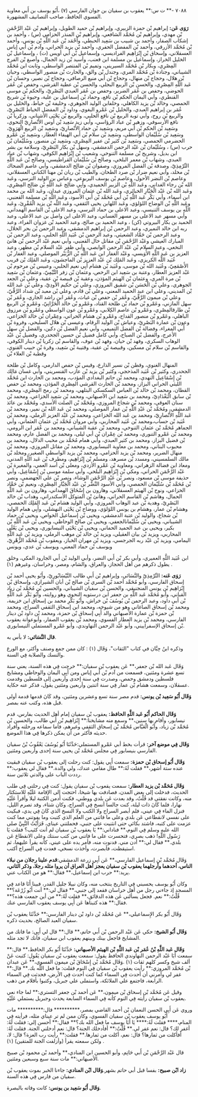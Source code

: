 ٧٠٨٨ -** ت س:** يعقوب بن سفيان بن جوان الفارسي (٧) ،أَبُو يوسف بن أَبي معاوية الفسوي الحافظ، صاحب التصانيف المشهورة.

**رَوَى عَن:** إبراهيم بْن حمزة الزبيري، وإبراهيم بْن حميد الطويل، وإبراهيم بْن عَبْد الرَّحْمَنِ بْن مهدي، وإبراهيم بْن مُحَمَّد الشافعي، وإبراهيم بْن المنذر الحزامي (س) ، وأحمد بن إشكاب الصفار، وأحمد بن شبيب بن سَعِيد الحبطي، وأَحْمَد بْن عَبد اللَّهِ بْن يونس، وأحمد بْن مُحَمَّد الأزرقي، وأحمد بْن المفضل الحفري، وأحمد بْن يزيد الحراني، وآدم بْن أَبي إياس العسقلاني، وإسحاق بْن إِبْرَاهِيم الفراديسي، وإسماعيل بْن أَبي أويس (ت) ، وإسماعيل بْن الخليل الخراز، وإسماعيل بن مسلمة ابن قعنب، وأسيد بْن زيد الجمال، وأصبغ بْن الفرج المِصْرِي، وبكار بْن مُحَمَّد السيريني، وتميم بْن المنتصر الواسطي، وثابت ابن مُحَمَّد الشيباني، وجنادة بْن مُحَمَّد المري، وجندل بْن والق، والحارث بْن منصور الواسطي، وحبان بْن هلال، وحجاج بْن منهال، وحجاج بْن أَبي منيع الرصافي، وحجاج بْن نصير، وحسان بْن عَبد اللَّهِ المِصْرِي، والحسن بْن الربيع البجلي، والحسن بْن عطية القرشي، وحفص بْن عُمَر الحوضي، وحفص بن عُمَر الضرير، وحفص بن عُمَر العبدي البَصْرِيّ، والحكم بْن موسى القنطري، وأبي اليمان الحكم بْن نافع، وحماد بْن إسماعيل بن علية، وحيوة بْن شريح الحمصي، وخالد بْن يزيد الكاهلي، وخلفابن الوليد الجوهري، وخليفة بْن خياط، والخليل بن عُمَر بن إبراهيم العبدي، والخليل بْن عَمْرو البغوي، وداود بْن المفضل الخياط البَصْرِيّ، والربيع بْن روح، وأبي توبة الربيع بْن نافع الحلبي، والربيع بْن يَحْيَى الأشناني، وزكريا بْن نافع الأرسوفي، وزهير بْن عباد الرؤاسي، وأبي زيد سَعِيد بْن أوس الأَنْصارِيّ النحوي، وسَعِيد بْن الحكم بْن أَبي مريم، وسَعِيد بْن حماد الأَنْصارِيّ، وسَعِيد بْن الربيع الْهَرَوِيّ، وسَعِيد بْن سُلَيْمان الواسطي، وسَعِيد بْن سلام بْن أَبي الهيفاء العطار، وسَعِيد بْن عَمْرو الحضرمي الحمصي، وسَعِيد بْن كثير بْن عفير المِصْرِي، وسَعِيد بْن منصور، وسُلَيْمان بْن حرب (س) ، وسُلَيْمان بْن عَبْد الرحمن الدمشقي، وسهل بْن بكار البَصْرِيّ، وسلامة بن بشر ابن بديل، وشريح بْن مسلمة التنوخي، وشعيب بْن إِبْرَاهِيم الكوفي، وشهاب بْن عباد العبدي، وشهاب بْن معمر البلخي، وصالح بْن سُلَيْمان القراطيسي، وصالح بْن عَبد اللَّهِ التِّرْمِذِيّ، وصدقة بْن الفضل المروزي، وصفوان بْن صَالِح الدمشقي، وأبي عاصم الضحاك بْن مخلد، وأبي نعيم ضرار بْن صرد الطحان، والطيب بْن ريان بْن مهنا الكناني العسقلاني، وعاصم بْن النضر الأحول، وعاصم بْن يوسف اليربوعي، وعباس بن الوليد النرسي، وعَبد الله بْن رجاء الغداني، وعَبد اللَّهِ بْن الزبير الحميدي، وأَبِي صَالِح عَبد اللَّهِ بْن صَالِح المِصْرِي، وعَبد الله بْن عَبْد الْجَبَّارِ الخبائري، وعَبد الله بْن عثمان المروزي عبدان، وعَبد الله بن محمد ابن أسماء، وأبي بَكْر عَبد اللَّهِ بْن أَبي مُحَمَّد بْن أَبي الأسود، وعَبد اللَّهِ بْن مسلمة القعنبي، وعَبد اللَّهِ بْن الوضاح اللؤلؤي، وعَبد اللهابن يحيى الثقفي، وعَبد اللَّه بْن يزيد الْمُقْرِئ، وعَبد اللَّهِ بن يوسف التنيسي، وعبد الاعلى بن حماد النرسي، وعبد الاعلى بْن القاسم الهمداني، وأبي مسهر عبد الاعلى بن مسهر الغساني، وعبد الاعلى ابن واصل بن عبد الاعلى، وعبد الحميد بن بكار البيروتي (كن) ، وعبد الحميد بن صالح، وعبد الحميد بْن غزوان الفراء، وعبد ربه ابن خالد النميري، وعبد الرحمن بْن إبراهيم الدمشقي، وعبد الرحمن بْن بحر الخلال، وعبد الرحمن بْن حَمَّاد الشعيثي، وعبد الرحمن بْن عُبَيد اللَّهِ الحلبي، وعبد الرحمن بْن المبارك العيشي وعَبْد الرَّحْمَنِ بْن مقاتل خال القعنبي، وأبي نعيم عَبْد الرحمن بْن هانئ النخعي، وعبد السلام بْن عَبْد الرحمن الوابصي، وأبي ظفر عَبْد السلام بْن مطهر، وعبد العزيز بن عَبد اللَّهِ الأُوَيسي، وعَبْد الغفار ابن عَبد اللَّهِ بْن الزُّبَيْر الموصلي، وعبد الغفار بْن عُبَيد اللَّه الكريزي، وعَبد المَلِك بْن عَبْد العزيز بْن الماجشون، وعَبد المَلِك بْن قريب الأَصْمَعِيّ، وعُبَيد الله بْن موسى، وعُبَيد بْن هشام أَبِي نعيم الحلبي، وعبيس بْن مرحوم بْن عَبْد العزيز العطار، وعتبة بن سَعِيد ابن الرخص، وعثمان بْن زفر التَّيْمِيّ، وعثمان بْن سَعِيد بْن مرة المري، وعثمان بْن الهيثم المؤذن، وعقبة بْن قبيصة بْن عقبة، وعلي بْن الجعد الجوهري، وعلي بْن الْحَسَن بْن شقيق المروزي، وعلي بْن حكيم الأَودِيّ، وعلي بْن عَبد الله بْن المديني، وعلي ابن عبد الحميد المعني، وعلي بْن قادم، وعلي بْن معبد بْن شداد الرَّقِّيّ، وعلي بْن ميمون الرَّقِّيّ، وعُمَر بْن حفص بْن غياث، وعُمَر ابن راشد الجاري، وعُمَر بْن سهل المازني، وعَمْرو بْن حماد بْن طلحة القناد، وعَمْرو بْن خالد الْحَرَّانِيّ، وعَمْرو بْن الربيع بْن طارقالمِصْرِي، وعَمْرو بْن عاصم الكِلابي، وعَمْرو بْن عون الواسطي وعَمْرو بْن مرزوق الباهلي، وعَمْرو بْن منصور القداح، وعَمْرو بْن هشام الحراني، وعِمْران بْن خالد الخزاعي، وعون بْن عمارة البَصْرِيّ، وعياش بْن الوليد الرقام، وعيسى بْن هلال السليحي، وفروة بْن أَبي المغراء، وفضالة بْن الفضل التميمي، وأبي نعيم الفضل بْن دكين، والفضل بْن سهل الأعرج، والفضل بْن الصباح، وأبي كامل فضيل بْن حسين الجحدري، وفضيل بْن عَبْد الوهاب السكري، وفهد بْن حيان، وفهد بْن عوف، والقاسم بْن زكريا بْن دينار الكوفي، والقاسم بْن سلام بْن مسكين، وقبيصة بْن عقبة، وقتيبة بْن سَعِيد، وقرة بْن حبيب القنوي، وقطبة بْن العلاء بْن

المنهال الغنوي، وقطن بْن نسير الذارع، وقيس بْن حفص الدارمي، وكامل بْن طلحة الجحدري، وكثير بْن عُبَيد المذحجي، وكثير بْن يزيد بْن عازب القنسريني، وأبي غسان مَالِك بْن إِسْمَاعِيل النهدي، ومحمد بْن حاتم البغدادي المؤدب، ومحمد بن الحارث ابن مُحَمَّد الليثي الحراني البزاز، ومحمد بْن الحارث القرشي المِصْرِي المؤذن، ومحمد بْن حفص القطان، ومحمد بْن خالد بْن العباس السكسكي البتلهي، ومحمد بْن رمح المِصْرِي، ومحمد بْن سابق الْبَغْدَادِيّ، ومحمد بن سَعِيد ابن الأصبهاني، ومحمد بْن سَعِيد الخزاعي، ومحمد بْن سنان العوقي، ومحمد بْن شجاع المروزي، ومُحَمَّد بْن الصلت الأسدي، ومُحَمَّد بن عائذ الدمشقي، ومُحَمَّد بْن عَبْدِ اللَّهِ بْن عمار الموصلي، ومحمد بْن عَبد الله بْن نمير، ومحمد بْن عَبد اللَّهِ الأَنْصارِيّ، ومحمد بن عَبد الله الخزاعي، ومحمد بْن عَبْد العزيز الرملي، ومحمد بْن عُبَيد بْن حساب،ومحمد بْن عُبَيد المحاربي، وأبي مروان مُحَمَّد بْن عثمان العثماني، وأبي الجماهر مُحَمَّد بْن عثمان التنوخي، ومحمد بْن عقبة الشيباني، ومحمد بن عُمَر ابن الرومي، ومحمد بْن عَمْرو التنوري، ومحمد بْن عِمْران بْن أبي ليلى، ومحمد بن الفضل عارم، ومحمد بْن فضيل البزاز، ومحمد بن كثير العبدي، وأبي همام مُحَمَّد بن محبب الدلال، ومحمد بن محبوب البناني، ومحمد بن معاوية النيسابوري، ومحمد بْن مقاتل المروزي، ومحمد بْن منهال الضرير، ومحمد بْن يزيد الحزامي، ومحمد بْن يزيد الواسطي الصغير، ومخلد بْن مالك السلمسيني، ومسدد بْن مسرهد، ومسلم بْن إِبْرَاهِيم، ومطرف بْن عَبد اللَّهِ المدني، ومعاذ ابن فضالة الزهراني، ومعاوية بْن عَمْرو الأزدي، ومعلى بْن أسد العمي، والمغيرة بْن عَبْد الرَّحْمَنِ الحراني، ومكي بْن إِبْرَاهِيم البلخي، وأبي سلمة موسى بْن إِسْمَاعِيل، وأبي حذيفة موسى بْن مسعود، ونصر بْن عَبْدِ الرَّحْمَنِ الوشاء، ونصر بْن علي الجهضمي، ونصر بْن مُحَمَّد بْن سُلَيْمان الحمصي، وأبي الأسود النَّضْر بْن عَبْد الْجَبَّارِ المِصْرِي، ونعيم بْن حَمَّاد الخزاعي، ونوح بْن الهيثم العسقلاني، وهارون بن إِسْحَاقَ الهمداني، وهارون بن عَبد اللَّهِ الحمال، وهاشم بْن القاسم الحراني، وهانئ بْن المتوكل الأسكندراني، وهداب بْن خالد البَصْرِيّ، وهدية بْن عبد الوهاب المروزي، وأبي الوليد هشام بْن عَبد المَلِك الحمصي، وهشام بْن عمار، وهشام بن يونس اللؤلؤي، ووضاح بْن يَحْيَى النهشلي، وأَبِي همام الوليد بْن شجاع، والوليد بْن عتبة الدمشقي، ويحيى بْن إسماعيل الخواص، ويحيى بْن حماد الشيباني، ويحيى بْن سُلَيْمانالجعفي، ويحيى بْن صالح الوحاظي، ويحيى بْن عَبد اللَّهِ بْن بكير، ويحيى بن عبد الحميد الحماني، ويحيى بْن يَحْيَى النيسابوري، ويحيى بْن يَعْلَى المحاربي، ويزيد بْن بيان العقيلي، ويزيد بْن خالد بْن موهب الرملي، ويزيد بْن عَبد اللَّهِ اليمامي، ويزيد بْن عَبْد ربه الجرجسي، ويزيد بْن مهران الخباز، ويعقوب بْن مُحَمَّد الزُّهْرِيّ، ويوسف بْن حماد المعني، ويوسف بْن عدي، ويونس

ابن عُبَيد اللَّهِ العميري، وأبي بكر بْن أَبي النضر، وأبي الوليد بْن أَبي الجارود المكي، وخلق يطول ذكرهم من أهل الحجاز، والعراق، والشام، ومصر، وخراسان، وغيرهم (١) .

**رَوَى عَنه:** التِّرْمِذِيّ والنَّسَائي، وإبراهيم بْن أَبي طالب النَّيْسَابُورِيّ، وأَبُو يحيى أحمد بْن إسحاق الفارسي، وأبو مُحَمَّد أحمد بْن السري بْن صالح بْن أبان الشيرازي، وإسحاق بْن إِبْرَاهِيم بْن يونس المنجنيقي، والحسن بْن سفيان الشيباني، والحسين بْن مُحَمَّد بْن زياد القباني، وأبو مُحَمَّد عَبد اللَّهِ بن جعفر ابن درستويه النحوي وهو روايته، وأَبُو بَكْر عَبد اللَّهِ بْن أَبي داود، وعبد الرحمن بْن يُوسُفَ بْن خراش، وأَبُو بَكْرِ محمد بن إسحاق ابن خزيمة، ومحمد بْن إسحاق الصاغاني وهو من شيوخه، ومحمد ابن إسحاق الثقفي السراج، ومحمد بْن حمزة بْن عمارة الأصبهاني والد أَبِي إسحاق بْن حمزة، ومحمد بْن داود بْن دينار الفارسي، ومحمد بْن يزيد العطار الفسوي، ومحمد بْن يعقوب الصفار، وأبوعوانة يعقوب بْن إسحاق الإسفراييني، وأبو عَبْد الرحمن النهاوندي، وأبو عَمْرو المستملي النيسابوري.

**قال النَّسَائي:** لا بأس به.

وذكره ابنُ حِبَّان في كتاب "الثقات"، وَقَال (١) : كان ممن جمع وصنف وأكثر، مع الورع والنسك والصلابة فِي السنة.

وَقَال عَبد الله بْن جعفر،** عَن يعقوب بْن سفيان:** خرجت فِي هذه السنة، يعني سنة تسع عشرة ومئتين، فسمعت من آدم بْن أَبي إياس ومن أَبِي اليمان والوحاظي ومشايخ فلسطين ودمشق وحمص، وصدرت فِي سنة إحدى وأربعين إلى فلسطين وقدمت عسقلان، وسمعت هشام بْن عمار فِي سنة اثنتين وأربعين ومئتين يقول، فذكر عنه حكاية.

**وَقَال أَبُو سَعِيد بْن يونس:** قدم مصر سنة تسع وعشرين ومئتين، وقد كَانَ قدمها قدمة أولى قبل هذه، وكتب عنه بمصر.

**وَقَال الحاكم أَبُو عَبد اللَّهِ الحافظ:** يعقوب بْن سفيان إمام أهل الحديث بفارس، قدم نيسابور، وأقام بها سنين،** وسمع منه مشايخنا:** إِبْرَاهِيم بْن أَبي طالب، والحسين بْن مُحَمَّد بْن زياد، وأَبُو الْعَبَّاس مُحَمَّد بْن إسحاق الثقفي وغيرهم، فأما سماعه ورحلته وأفراد حديثه فأكثر من أن يمكن ذكرها فِي هذا الموضع.

**وَقَال فِي موضع آخر:** قرأت بخط أبي عَمْرو المستملي:حَدَّثَنَا أَبُو يُوسُفَ يَعْقُوبُ بْنُ سفيان الفارسي بنيسابور فِي مجلس مُحَمَّد بْن يحيى سنة إحدى وأربعين ومئتين.

**وَقَال أَبُو إسحاق بْن حمزة:** سمعت أَبِي يقول: كنت رحلت إلى يعقوب بْن سفيان فبقيت عنده ستة أشهر،** فقلت لَهُ:** طال مقامي عندك، ولي والدة.** فقال لي يعقوب:** رددت الباب على والدتي ثلاثين سنة.

**وَقَال مُحَمَّد بْن يزيد العطار:** سمعت يقعوب بْن سفيان يقول: كنت فِي رحلتي فِي طلب الحديث، فدخلت إلى بعض المدن، فصادفت بها شيخا، احتجت إلى الإقامة عَلَيْهِ للاستكثار منه، وكانت نفقتي قد قُلْتُ، وقد بعدت عَن بلدي ووطني، فكنت أدمن الكتبة ليلا وأقرأ عَلَيْهِ نهارا، فلما كَانَ ذات ليلة، كنت جالسا أنسخ فِي السراج، وكان شتاء، وقد تصرم الليل، فنزل الماء فِي عيني، فلم أبصر السراج ولا الكتب ولا النسخ الذي كَانَ فِي يدي، فبكيت على نفسي لانقطاعي عَن بلدي وعلى ما فاتني من العلم الذي كتبت وما يفوتني مما كنت عزمت على كتبه، فاشتد بكائي حتى انثنيت على جنبي، فحملتني عيناي، فَرَأَيْتُ النَّبِيَّ صلى الله عليه وسلم فِي النوم،** فناداني:** يَا يعقوب بْن سفيان لم أنت كئيب؟ فقلت يَا رَسُول اللَّهِ! ذهب بصري، فتحسرت على ما فاتني من كتب سنتك وعلى الانقطاع عَن بلدي.** فقال لي:** أدن مني. فدنوت منه، فأمر يده على عيني، كأنه يقرأ عليهما، ثم استيقظت، فأبصرت، وأخذت نسخي، فعدت فِي السراج أكتب.

وَقَال مُحَمَّد بْن إسماعيل الفارسي،** عَن أَبِي زرعة الدمشقي:**قدم علينا رجلان من نبلاء الناس، أحدهما وأرجلهما يعقوب بْن سفيان يعجز أهل العراق أن يروا مثله رجلا، وذكر الثاني،** يريد:** حرب ابن إسماعيل،** فقال:** هو من الكتاب عني.

وكان أَبُو يوسف يحسبني فِي التاريخ ينتخب منه، وكان نبيلا جليل القدر، فبينا أَنَا قاعد فِي المسجد إذ جاءني رجل من أهل خراسان فقعد إلى جنبي،** فقال لي:** أنت أَبُو زُرْعَة؟** قُلْتُ:** نعم. فجعل يسألني عَن هذه الدقائق،** فقلت لَهُ:** من أين جمعت هذه؟** فقال:** هذه كتبناها عَن أَبِي يوسف يعقوب الفارسي عنك.

وَقَال أَبُو بكر الإِسماعيلي،** عَن مُحَمَّد بْن داود بْن دينار الفارسي:** حَدَّثَنَا يعقوب بْن سفيان العبد الصالح، بحديث ذكره.

**وَقَال أَبُو الشيخ:** حكي عَن عَبْد الرحمن بْن أَبي حاتم،** قال:** قال لي أَبِي: ما فاتك من المشايخ فاجعل بينك وبينهم يعقوب ابن سفيان، فأنك لا تجد مثله.

**وَقَال عَبد اللَّهِ بْنُ عُمَر بْن عَبد اللَّهِ بْن الهيثم الأصبهاني:** حَدَّثَنَا أَبُو بكر الحافظ،** قال:** سمعت أَبَا عَبْد الرحمن النهاوندي الحافظ يقول: سمعت يعقوب بْن سفيان يَقُول: كتبت عَنْ ألف شيخ وكسر كلهم ثقات (١) .وَقَال مُحَمَّد بْن إِسْحَاقَ بْن ميمون الفسوي،** عَن عبدان بْن مُحَمَّد المروزي:** رأيت يعقوب بْن سفيان فِي النوم فقلت: ما فعل اللَّه بك.** قال:** غفر لي وأمرني أن أحدث فِي السماء كما كنت أحدث فِي الأرض، فحدثت فِي السماء الرابعة، فاجتمع علي الملائكة، واستملى علي جبريل، وكتبوا بأقلام من ذهب.

وقيل عَن مُحَمَّد بْن إسحاق بْن ميمون،** عَن أحمد بْن جعفر التستري:** لما جاء نعي يعقوب بْن سفيان رأيته فِي النوم كأنه فِي السماء السابعة يحدث وجبريل يستملي عَلَيْهِ.

وروي عَن أَبِي الحسن النعمان بْن أحمد القاضي بمصر،********** قال:********** مات أَبُو يوسف يعقوب بْن سفيان الفسوي، وكان ممن لم تر عيناي مثله، فرأيته فِي المنام،**** فقلت لَهُ:**** يَا أَبَا يوسف ما فعل الله بك؟** فقال:** أحسن إلي: فقلت لَهُ: أغفر لك؟ قال: نعم غفر لي.** قُلْتُ:** أفأدخلك الجنة؟ قال: نعم أدخلني الجنة. فقلت لَهُ: أفأكلت من ثمارها؟ قال: نعم، أكلت من ثمارها.** فقلت:** رأيت رب العزة؟ قال: لا، ولكن سمعته يقرأ (وأزلفت الجنة للمتقين) (١) .

قال عَبْد الرَّحْمَنِ بْن أَبي حَاتِم، وأبو الحسين ابن المنادي،** وأحمد بْن محمود بْن صبيح الأصبهاني:** مات سنة سبع وسبعين ومئتين.

**زاد ابْن صبيح:** بفسا قبل أبي حاتم بشهر.**وَقَال ابْن المنادي:** جاءنا الخبر بموت يعقوب بْن سفيان من فارس فِي هذه السنة.

**وَقَال أَبُو سَعِيد بن يونس:** كانت وفاته بالبصرة.